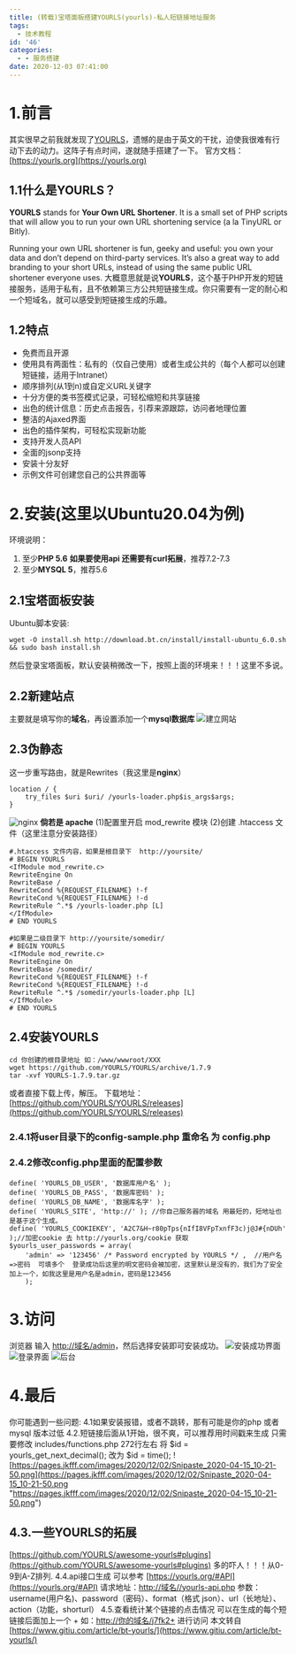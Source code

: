 ```yaml
---
title: (转载)宝塔面板搭建YOURLS(yourls)-私人短链接地址服务
tags:
  - 技术教程
id: '46'
categories:
  - - 服务搭建
date: 2020-12-03 07:41:00
---
```


# 1.前言

其实很早之前我就发现了[YOURLS](https://github.com/YOURLS/YOURLS)，遗憾的是由于英文的干扰，迫使我很难有行动下去的动力。这阵子有点时间，遂就随手搭建了一下。 官方文档：[](https://yourls.org)[https://yourls.org](https://yourls.org)

## 1.1什么是YOURLS？

**YOURLS** stands for **Your Own URL Shortener**. It is a small set of PHP scripts that will allow you to run your own URL shortening service (a la TinyURL or Bitly).
<!-- more -->
Running your own URL shortener is fun, geeky and useful: you own your data and don’t depend on third-party services. It’s also a great way to add branding to your short URLs, instead of using the same public URL shortener everyone uses. 大概意思就是说**YOURLS**，这个基于PHP开发的短链接服务，适用于私有，且不依赖第三方公共短链接生成。你只需要有一定的耐心和一个短域名，就可以感受到短链接生成的乐趣。

## 1.2特点

*   免费而且开源
*   使用具有两面性：私有的（仅自己使用）或者生成公共的（每个人都可以创建短链接，适用于Intranet）
*   顺序排列(从1到n)或自定义URL关键字
*   十分方便的类书签模式记录，可轻松缩短和共享链接
*   出色的统计信息：历史点击报告，引荐来源跟踪，访问者地理位置
*   整洁的Ajaxed界面
*   出色的插件架构，可轻松实现新功能
*   支持开发人员API
*   全面的jsonp支持
*   安装十分友好
*   示例文件可创建您自己的公共界面等

# 2.安装(这里以Ubuntu20.04为例)

环境说明：

1.  至少**PHP 5.6** **如果要使用api 还需要有curl拓展**，推荐7.2-7.3
2.  至少**MYSQL 5**，推荐5.6

## 2.1宝塔面板安装

Ubuntu脚本安装:

```
wget -O install.sh http://download.bt.cn/install/install-ubuntu_6.0.sh && sudo bash install.sh
```

然后登录宝塔面板，默认安装稍微改一下，按照上面的环境来！！！这里不多说。

## 2.2新建站点

主要就是填写你的**域名**，再设置添加一个**mysql数据库** ![建立网站](https://pages.jkfff.com/images/2020/12/02/yourls.png "建立网站")

## 2.3伪静态

这一步重写路由，就是Rewrites（我这里是**nginx**）

```
location / {
    try_files $uri $uri/ /yourls-loader.php$is_args$args;
}
```

![nginx](https://pages.jkfff.com/images/2020/12/02/yourlsa1f2cff56f488aa5.png "nginx") **倘若是 apache** (1)配置里开启 mod\_rewrite 模块 (2)创建 .htaccess 文件（这里注意分安装路径）

```
#.htaccess 文件内容，如果是根目录下  http://yoursite/ 
# BEGIN YOURLS
<IfModule mod_rewrite.c>
RewriteEngine On
RewriteBase /
RewriteCond %{REQUEST_FILENAME} !-f
RewriteCond %{REQUEST_FILENAME} !-d
RewriteRule ^.*$ /yourls-loader.php [L]
</IfModule>
# END YOURLS

#如果是二级目录下 http://yoursite/somedir/
# BEGIN YOURLS
<IfModule mod_rewrite.c>
RewriteEngine On
RewriteBase /somedir/
RewriteCond %{REQUEST_FILENAME} !-f
RewriteCond %{REQUEST_FILENAME} !-d
RewriteRule ^.*$ /somedir/yourls-loader.php [L]
</IfModule>
# END YOURLS
```

## 2.4安装YOURLS

```
cd 你创建的根目录地址 如：/www/wwwroot/XXX
wget https://github.com/YOURLS/YOURLS/archive/1.7.9
tar -xvf YOURLS-1.7.9.tar.gz
```

或者直接下载上传，解压。 下载地址：[](https://github.com/YOURLS/YOURLS/releases)[https://github.com/YOURLS/YOURLS/releases](https://github.com/YOURLS/YOURLS/releases)

### 2.4.1将user目录下的config-sample.php 重命名 为 config.php

### 2.4.2修改config.php里面的配置参数

```
define( 'YOURLS_DB_USER', '数据库用户名' );
define( 'YOURLS_DB_PASS', '数据库密码' );
define( 'YOURLS_DB_NAME', '数据库名字' );
define( 'YOURLS_SITE', 'http://' ); //你自己服务器的域名 用最短的，短地址也是基于这个生成。
define( 'YOURLS_COOKIEKEY', 'A2C7&H~r80pTps{nIfI8VFpTxnfF3c)j@J#{nDUh' );//加密cookie 去 http://yourls.org/cookie 获取
$yourls_user_passwords = array(
    'admin' => '123456' /* Password encrypted by YOURLS */ ,  //用户名=>密码  可填多个  登录成功后这里的明文密码会被加密，这里默认是没有的，我们为了安全加上一个，如我这里是用户名是admin，密码是123456
    );
```

# 3.访问

浏览器 输入 [http://域名/admin](http://域名/admin)，然后选择安装即可安装成功。 ![安装成功界面](https://pages.jkfff.com/images/2020/12/02/Snipaste_2020-04-15_10-04-18.png "安装成功界面") ![登录界面](https://pages.jkfff.com/images/2020/12/02/yourls10edb7fccf6078c3.png "登录界面") ![后台](https://pages.jkfff.com/images/2020/12/02/yourls984924f9967af13c.png "后台")

# 4.最后

你可能遇到一些问题: 4.1如果安装报错，或者不跳转，那有可能是你的php 或者 mysql 版本过低 4.2.短链接后面从1开始，很不爽，可以推荐用时间戳来生成 只需要修改 includes/functions.php 272行左右 将 $id = yourls\_get\_next\_decimal(); 改为 $id = time(); ![https://pages.jkfff.com/images/2020/12/02/Snipaste_2020-04-15_10-21-50.png](https://pages.jkfff.com/images/2020/12/02/Snipaste_2020-04-15_10-21-50.png "https://pages.jkfff.com/images/2020/12/02/Snipaste_2020-04-15_10-21-50.png")

## 4.3.一些YOURLS的拓展

[](https://github.com/YOURLS/awesome-yourls#plugins)[https://github.com/YOURLS/awesome-yourls#plugins](https://github.com/YOURLS/awesome-yourls#plugins) 多的吓人！！！从0-9到A-Z排列. 4.4.api接口生成 可以参考 [](https://yourls.org/#API)[https://yourls.org/#API](https://yourls.org/#API) 请求地址：[http://域名//yourls-api.php](http://域名//yourls-api.php) 参数：username(用户名)、password（密码）、format（格式 json）、url（长地址）、action（功能，shorturl） 4.5.查看统计某个链接的点击情况 可以在生成的每个短链接后面加上一个 + 如：[http://你的域名/j7fk2+](http://你的域名/j7fk2+) 进行访问 本文转自[](https://www.gitiu.com/article/bt-yourls/)[https://www.gitiu.com/article/bt-yourls/](https://www.gitiu.com/article/bt-yourls/)